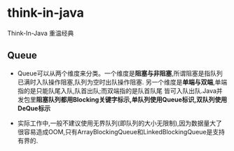 # think-in-java
Think-In-Java 重温经典

## Queue
- Queue可以从两个维度来分类。一个维度是**阻塞与非阻塞**,所谓阻塞是指队列已满时入队操作阻塞,队列为空时出队操作阻塞.
另一个维度是**单端与双端**,单端指的是只能队尾入队,队首出队;而双端指的是队首队尾
皆可入队出队.Java并发包里**阻塞队列都用Blocking关键字标示,单队列使用Queue标识,双队列使用DeQue标示**

- 实际工作中,一般不建议使用无界队列(即队列的大小无限制),因为数据量大了很容易造成OOM,只有ArrayBlockingQueue和LinkedBlockingQueue是支持有界的.